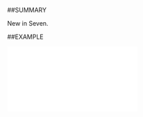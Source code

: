 

##SUMMARY

New in Seven.


##EXAMPLE

![](../../Examples/vbs/ClientScript.OnCurrentSaleStageChanged.vbs.txt)





